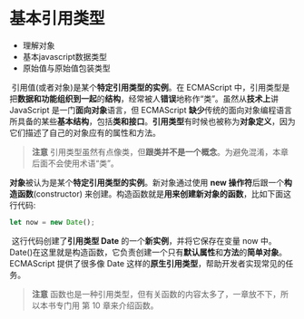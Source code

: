 # 基本引用类型

- 理解对象
- 基本javascript数据类型
- 原始值与原始值包装类型



​	引用值(或者对象)是某个**特定引用类型的实例**。在 ECMAScript 中，引用类型是把**数据和功能组织到一起**的**结构**，经常被人**错误**地称作“类”。虽然从**技术上**讲 JavaScript 是一门**面向对象**语言，但 ECMAScript **缺少**传统的面向对象编程语言所具备的某些**基本结构**，包括**类和接口**。**引用类型**有时候也被称为**对象定义**，因为它们描述了自己的对象应有的属性和方法。

> **注意** 引用类型虽然有点像类，但**跟类并不是一个概念**。为避免混淆，本章后面不会使用术语“类”。

​	**对象**被认为是某个**特定引用类型的实例**。新对象通过使用 **new 操作符**后跟一个**构造函数**(constructor) 来创建。构造函数就是**用来创建新对象的函数**，比如下面这行代码:

```javascript
let now = new Date();
```

​	这行代码创建了**引用类型 Date** 的一个**新实例**，并将它保存在变量 now 中。Date()在这里就是构造函数，它负责创建一个只有**默认属性**和**方法**的**简单对象**。ECMAScript 提供了很多像 Date 这样的**原生引用类型**，帮助开发者实现常见的任务。

> **注意** 函数也是一种引用类型，但有关函数的内容太多了，一章放不下，所以本书专门用 第 10 章来介绍函数。

